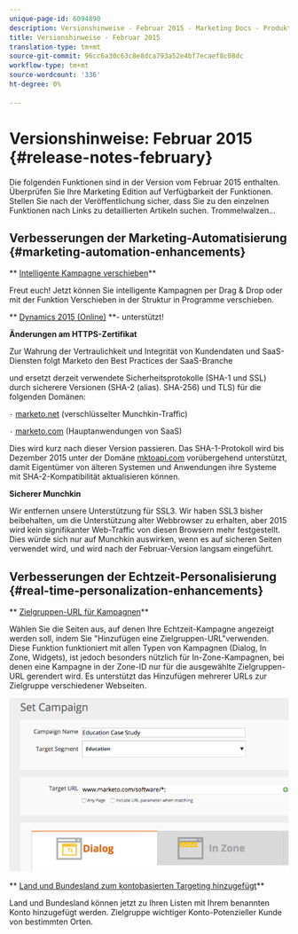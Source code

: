 ```yaml
---
unique-page-id: 6094890
description: Versionshinweise - Februar 2015 - Marketing Docs - Produktdokumentation
title: Versionshinweise - Februar 2015
translation-type: tm+mt
source-git-commit: 96cc6a30c63c8e8dca793a52e4bf7ecaef8c08dc
workflow-type: tm+mt
source-wordcount: '336'
ht-degree: 0%

---
```



# Versionshinweise: Februar 2015 {#release-notes-february}

Die folgenden Funktionen sind in der Version vom Februar 2015 enthalten. Überprüfen Sie Ihre Marketing Edition auf Verfügbarkeit der Funktionen. Stellen Sie nach der Veröffentlichung sicher, dass Sie zu den einzelnen Funktionen nach Links zu detaillierten Artikeln suchen. Trommelwalzen...

## Verbesserungen der Marketing-Automatisierung {#marketing-automation-enhancements}

** [Intelligente Kampagne verschieben](../../product-docs/core-marketo-concepts/smart-campaigns/using-smart-campaigns/move-a-smart-campaign.md)**

Freut euch! Jetzt können Sie intelligente Kampagnen per Drag &amp; Drop oder mit der Funktion Verschieben in der Struktur in Programme verschieben.

** [Dynamics 2015 (Online)](http://docs.marketo.com/display/docs/microsoft+dynamics+2013+on-premises) **- unterstützt!

**Änderungen am HTTPS-Zertifikat**

Zur Wahrung der Vertraulichkeit und Integrität von Kundendaten und SaaS-Diensten folgt Marketo den Best Practices der SaaS-Branche

und ersetzt derzeit verwendete Sicherheitsprotokolle (SHA-1 und SSL) durch sicherere Versionen (SHA-2 (alias). SHA-256) und TLS) für die folgenden Domänen:

`·` [marketo.net](http://marketo.net) (verschlüsselter Munchkin-Traffic)

`·` [marketo.com](http://marketo.com) (Hauptanwendungen von SaaS)

Dies wird kurz nach dieser Version passieren. Das SHA-1-Protokoll wird bis Dezember 2015 unter der Domäne [mktoapi.com](http://mktoapi.com) vorübergehend unterstützt, damit Eigentümer von älteren Systemen und Anwendungen ihre Systeme mit SHA-2-Kompatibilität aktualisieren können.

**Sicherer Munchkin**

Wir entfernen unsere Unterstützung für SSL3. Wir haben SSL3 bisher beibehalten, um die Unterstützung alter Webbrowser zu erhalten, aber 2015 wird kein signifikanter Web-Traffic von diesen Browsern mehr festgestellt. Dies würde sich nur auf Munchkin auswirken, wenn es auf sicheren Seiten verwendet wird, und wird nach der Februar-Version langsam eingeführt.

## Verbesserungen der Echtzeit-Personalisierung {#real-time-personalization-enhancements}

** [Zielgruppen-URL für Kampagnen](../../product-docs/web-personalization/working-with-web-campaigns/adding-a-target-url-to-a-web-campaign.md)**

Wählen Sie die Seiten aus, auf denen Ihre Echtzeit-Kampagne angezeigt werden soll, indem Sie &quot;Hinzufügen eine Zielgruppen-URL&quot;verwenden. Diese Funktion funktioniert mit allen Typen von Kampagnen (Dialog, In Zone, Widgets), ist jedoch besonders nützlich für In-Zone-Kampagnen, bei denen eine Kampagne in der Zone-ID nur für die ausgewählte Zielgruppen-URL gerendert wird. Es unterstützt das Hinzufügen mehrerer URLs zur Zielgruppe verschiedener Webseiten.

![](assets/image2015-2-19-11-3a0-3a30.png)

** [Land und Bundesland zum kontobasierten Targeting hinzugefügt](https://docs.marketo.com/display/DOCS/View+a+Named+Account+List)**

Land und Bundesland können jetzt zu Ihren Listen mit Ihrem benannten Konto hinzugefügt werden. Zielgruppe wichtiger Konto-Potenzieller Kunde von bestimmten Orten.
